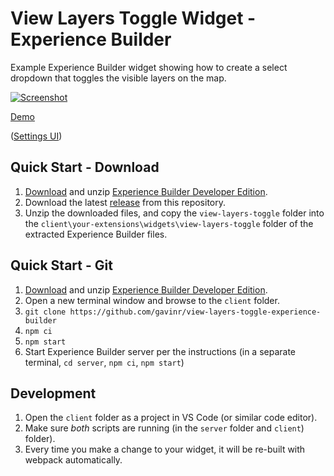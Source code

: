 # View Layers Toggle Widget - Experience Builder

Example Experience Builder widget showing how to create a select dropdown that toggles the visible layers on the map.

[![Screenshot](https://github.com/gavinr/view-layers-toggle-experience-builder/raw/master/view-layers-toggle.gif)](https://gavinr.github.io/view-layers-toggle-experience-builder/)

[Demo](https://gavinr.github.io/view-layers-toggle-experience-builder/)

([Settings UI](https://github.com/gavinr/view-layers-toggle-experience-builder/blob/master/settings-ui-screenshot.png))

## Quick Start - Download

1. [Download](https://developers.arcgis.com/downloads/apis-and-sdks?product=arcgis-experience-builder) and unzip [Experience Builder Developer Edition](https://developers.arcgis.com/experience-builder/).
2. Download the latest [release](https://github.com/gavinr/view-layers-toggle-experience-builder/releases) from this repository.
3. Unzip the downloaded files, and copy the `view-layers-toggle` folder into the `client\your-extensions\widgets\view-layers-toggle` folder of the extracted Experience Builder files.

## Quick Start - Git

1. [Download](https://developers.arcgis.com/downloads/apis-and-sdks?product=arcgis-experience-builder) and unzip [Experience Builder Developer Edition](https://developers.arcgis.com/experience-builder/).
2. Open a new terminal window and browse to the `client` folder.
3. `git clone https://github.com/gavinr/view-layers-toggle-experience-builder`
4. `npm ci`
5. `npm start`
6. Start Experience Builder server per the instructions (in a separate terminal, `cd server`, `npm ci`, `npm start`)

## Development

1. Open the `client` folder as a project in VS Code (or similar code editor).
1. Make sure *both* scripts are running (in the `server` folder and `client`) folder).
1. Every time you make a change to your widget, it will be re-built with webpack automatically.
